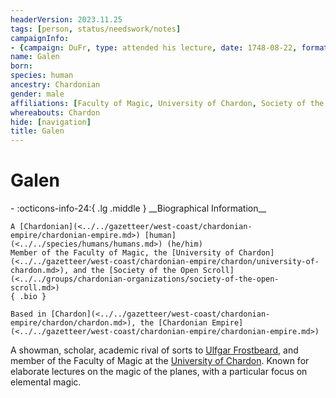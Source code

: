 ```yaml
---
headerVersion: 2023.11.25
tags: [person, status/needswork/notes]
campaignInfo:
- {campaign: DuFr, type: attended his lecture, date: 1748-08-22, format: '<person:u> <met:s> on [[Session 49 (DuFr)|<target>]] <current:3rq>'}
name: Galen
born:
species: human
ancestry: Chardonian
gender: male
affiliations: [Faculty of Magic, University of Chardon, Society of the Open Scroll]
whereabouts: Chardon
hide: [navigation]
title: Galen
---
```

# Galen
<div class="grid cards ext-narrow-margin ext-one-column" markdown>
- :octicons-info-24:{ .lg .middle } __Biographical Information__

    A [Chardonian](<../../gazetteer/west-coast/chardonian-empire/chardonian-empire.md>) [human](<../../species/humans/humans.md>) (he/him)  
    Member of the Faculty of Magic, the [University of Chardon](<../../gazetteer/west-coast/chardonian-empire/chardon/university-of-chardon.md>), and the [Society of the Open Scroll](<../../groups/chardonian-organizations/society-of-the-open-scroll.md>)  
    { .bio }

    Based in [Chardon](<../../gazetteer/west-coast/chardonian-empire/chardon/chardon.md>), the [Chardonian Empire](<../../gazetteer/west-coast/chardonian-empire/chardonian-empire.md>)
</div>



A showman, scholar, academic rival of sorts to [Ulfgar Frostbeard](<../dwarves/ulfgar-frostbeard.md>), and member of the Faculty of Magic at the [University of Chardon](<../../gazetteer/west-coast/chardonian-empire/chardon/university-of-chardon.md>). Known for elaborate lectures on the magic of the planes, with a particular focus on elemental magic. 

